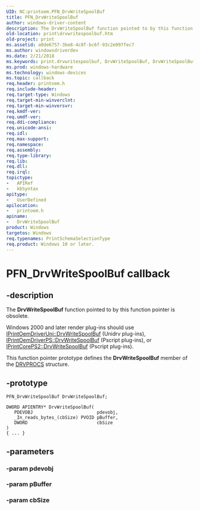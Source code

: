 ```yaml
---
UID: NC:printoem.PFN_DrvWriteSpoolBuf
title: PFN_DrvWriteSpoolBuf
author: windows-driver-content
description: The DrvWriteSpoolBuf function pointed to by this function pointer is obsolete.
old-location: print\drvwritespoolbuf.htm
old-project: print
ms.assetid: a0de6757-3be8-4c8f-bc6f-93c2e097fec7
ms.author: windowsdriverdev
ms.date: 2/21/2018
ms.keywords: print.drvwritespoolbuf, DrvWriteSpoolBuf, DrvWriteSpoolBuf callback function [Print Devices], DrvWriteSpoolBuf, PFN_DrvWriteSpoolBuf, PFN_DrvWriteSpoolBuf, printoem/DrvWriteSpoolBuf, print_obsoletefunctions_06e6fe98-5851-4c2e-863a-5afe735321fb.xml
ms.prod: windows-hardware
ms.technology: windows-devices
ms.topic: callback
req.header: printoem.h
req.include-header: 
req.target-type: Windows
req.target-min-winverclnt: 
req.target-min-winversvr: 
req.kmdf-ver: 
req.umdf-ver: 
req.ddi-compliance: 
req.unicode-ansi: 
req.idl: 
req.max-support: 
req.namespace: 
req.assembly: 
req.type-library: 
req.lib: 
req.dll: 
req.irql: 
topictype:
-	APIRef
-	kbSyntax
apitype:
-	UserDefined
apilocation:
-	printoem.h
apiname:
-	DrvWriteSpoolBuf
product: Windows
targetos: Windows
req.typenames: PrintSchemaSelectionType
req.product: Windows 10 or later.
---
```


# PFN_DrvWriteSpoolBuf callback


## -description


The <b>DrvWriteSpoolBuf</b> function pointed to by this function pointer is obsolete.

 Windows 2000 and later render plug-ins should use <a href="https://msdn.microsoft.com/library/windows/hardware/ff553138">IPrintOemDriverUni::DrvWriteSpoolBuf</a> (Unidrv plug-ins), <a href="https://msdn.microsoft.com/library/windows/hardware/ff553103">IPrintOemDriverPS::DrvWriteSpoolBuf</a> (Pscript plug-ins), or <a href="https://msdn.microsoft.com/library/windows/hardware/ff552978">IPrintCorePS2::DrvWriteSpoolBuf</a> (Pscript plug-ins). 

This function pointer prototype defines the <b>DrvWriteSpoolBuf</b> member of the <a href="..\printoem\ns-printoem-_drvprocs.md">DRVPROCS</a> structure.


## -prototype


````
PFN_DrvWriteSpoolBuf DrvWriteSpoolBuf;

DWORD APIENTRY* DrvWriteSpoolBuf(
   PDEVOBJ                        pdevobj,
   _In_reads_bytes_(cbSize) PVOID pBuffer,
   DWORD                          cbSize
)
{ ... }
````


## -parameters




### -param pdevobj


### -param pBuffer


### -param cbSize

